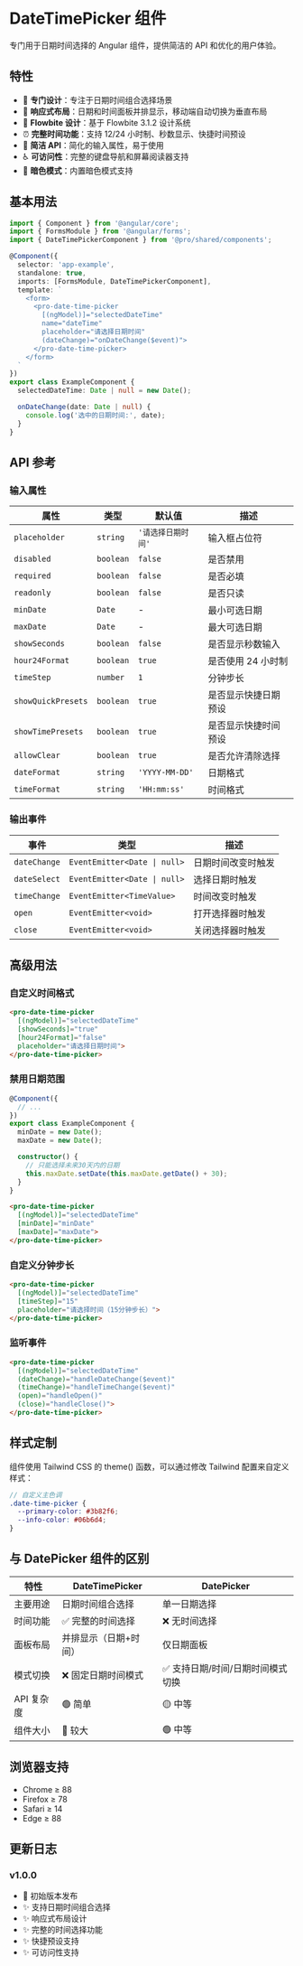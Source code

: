 # DateTimePicker 组件

专门用于日期时间选择的 Angular 组件，提供简洁的 API 和优化的用户体验。

## 特性

- 🎯 **专门设计**：专注于日期时间组合选择场景
- 📱 **响应式布局**：日期和时间面板并排显示，移动端自动切换为垂直布局
- 🎨 **Flowbite 设计**：基于 Flowbite 3.1.2 设计系统
- ⏰ **完整时间功能**：支持 12/24 小时制、秒数显示、快捷时间预设
- 🚀 **简洁 API**：简化的输入属性，易于使用
- ♿ **可访问性**：完整的键盘导航和屏幕阅读器支持
- 🌙 **暗色模式**：内置暗色模式支持

## 基本用法

```typescript
import { Component } from '@angular/core';
import { FormsModule } from '@angular/forms';
import { DateTimePickerComponent } from '@pro/shared/components';

@Component({
  selector: 'app-example',
  standalone: true,
  imports: [FormsModule, DateTimePickerComponent],
  template: `
    <form>
      <pro-date-time-picker
        [(ngModel)]="selectedDateTime"
        name="dateTime"
        placeholder="请选择日期时间"
        (dateChange)="onDateChange($event)">
      </pro-date-time-picker>
    </form>
  `
})
export class ExampleComponent {
  selectedDateTime: Date | null = new Date();

  onDateChange(date: Date | null) {
    console.log('选中的日期时间:', date);
  }
}
```

## API 参考

### 输入属性

| 属性 | 类型 | 默认值 | 描述 |
|------|------|--------|------|
| `placeholder` | `string` | `'请选择日期时间'` | 输入框占位符 |
| `disabled` | `boolean` | `false` | 是否禁用 |
| `required` | `boolean` | `false` | 是否必填 |
| `readonly` | `boolean` | `false` | 是否只读 |
| `minDate` | `Date` | - | 最小可选日期 |
| `maxDate` | `Date` | - | 最大可选日期 |
| `showSeconds` | `boolean` | `false` | 是否显示秒数输入 |
| `hour24Format` | `boolean` | `true` | 是否使用 24 小时制 |
| `timeStep` | `number` | `1` | 分钟步长 |
| `showQuickPresets` | `boolean` | `true` | 是否显示快捷日期预设 |
| `showTimePresets` | `boolean` | `true` | 是否显示快捷时间预设 |
| `allowClear` | `boolean` | `true` | 是否允许清除选择 |
| `dateFormat` | `string` | `'YYYY-MM-DD'` | 日期格式 |
| `timeFormat` | `string` | `'HH:mm:ss'` | 时间格式 |

### 输出事件

| 事件 | 类型 | 描述 |
|------|------|------|
| `dateChange` | `EventEmitter<Date \| null>` | 日期时间改变时触发 |
| `dateSelect` | `EventEmitter<Date \| null>` | 选择日期时触发 |
| `timeChange` | `EventEmitter<TimeValue>` | 时间改变时触发 |
| `open` | `EventEmitter<void>` | 打开选择器时触发 |
| `close` | `EventEmitter<void>` | 关闭选择器时触发 |

## 高级用法

### 自定义时间格式

```html
<pro-date-time-picker
  [(ngModel)]="selectedDateTime"
  [showSeconds]="true"
  [hour24Format]="false"
  placeholder="请选择日期时间">
</pro-date-time-picker>
```

### 禁用日期范围

```typescript
@Component({
  // ...
})
export class ExampleComponent {
  minDate = new Date();
  maxDate = new Date();

  constructor() {
    // 只能选择未来30天内的日期
    this.maxDate.setDate(this.maxDate.getDate() + 30);
  }
}
```

```html
<pro-date-time-picker
  [(ngModel)]="selectedDateTime"
  [minDate]="minDate"
  [maxDate]="maxDate">
</pro-date-time-picker>
```

### 自定义分钟步长

```html
<pro-date-time-picker
  [(ngModel)]="selectedDateTime"
  [timeStep]="15"
  placeholder="请选择时间（15分钟步长）">
</pro-date-time-picker>
```

### 监听事件

```html
<pro-date-time-picker
  [(ngModel)]="selectedDateTime"
  (dateChange)="handleDateChange($event)"
  (timeChange)="handleTimeChange($event)"
  (open)="handleOpen()"
  (close)="handleClose()">
</pro-date-time-picker>
```

## 样式定制

组件使用 Tailwind CSS 的 theme() 函数，可以通过修改 Tailwind 配置来自定义样式：

```scss
// 自定义主色调
.date-time-picker {
  --primary-color: #3b82f6;
  --info-color: #06b6d4;
}
```

## 与 DatePicker 组件的区别

| 特性 | DateTimePicker | DatePicker |
|------|----------------|------------|
| 主要用途 | 日期时间组合选择 | 单一日期选择 |
| 时间功能 | ✅ 完整的时间选择 | ❌ 无时间选择 |
| 面板布局 | 并排显示（日期+时间） | 仅日期面板 |
| 模式切换 | ❌ 固定日期时间模式 | ✅ 支持日期/时间/日期时间模式切换 |
| API 复杂度 | 🟢 简单 | 🟡 中等 |
| 组件大小 | 🔴 较大 | 🟢 中等 |

## 浏览器支持

- Chrome ≥ 88
- Firefox ≥ 78
- Safari ≥ 14
- Edge ≥ 88

## 更新日志

### v1.0.0
- 🎉 初始版本发布
- ✨ 支持日期时间组合选择
- ✨ 响应式布局设计
- ✨ 完整的时间选择功能
- ✨ 快捷预设支持
- ✨ 可访问性支持